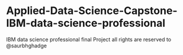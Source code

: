 # Applied-Data-Science-Capstone-IBM-data-science-professional
IBM data science professional final Project
   all rights are reserved to @saurbhghadge
